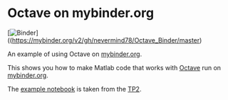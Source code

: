 # Octave on mybinder.org

[![Binder](https://mybinder.org/badge.svg)]((https://mybinder.org/v2/gh/nevermind78/Octave_Binder/master)

An example of using Octave on [mybinder.org](https://mybinder.org/).

This shows you how to make Matlab code that works with [Octave](https://www.gnu.org/software/octave/) run on [mybinder.org](https://mybinder.org/).

The [example notebook](index.ipynb) is taken from the [TP2](https://github.com/nevermind78/NUM_ANALYSIS/blob/master/TP2/TP2_E.ipynb).
